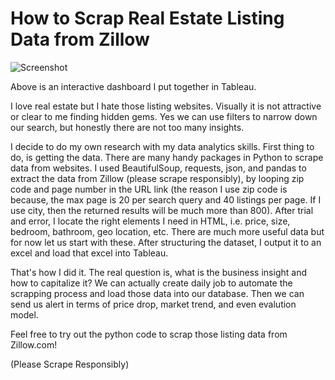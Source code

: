 # How to Scrap Real Estate Listing Data from Zillow

![Screenshot](https://github.com/yehaimi/real_estate_zillow/blob/903429acba7b3b74a58dd96ede89046d292a6a7b/assets/Screen%20Shot%202022-08-05%20at%2012.56.04%20AM.png)

Above is an interactive dashboard I put together in Tableau. 

I love real estate but I hate those listing websites. Visually it is not attractive or clear to me finding hidden gems. Yes we can use filters to narrow down our search, but honestly there are not too many insights.

I decide to do my own research with my data analytics skills. First thing to do, is getting the data. There are many handy packages in Python to scrape data from websites. I used BeautifulSoup, requests, json, and pandas to extract the data from Zillow (please scrape responsibly), by looping zip code and page number in the URL link (the reason I use zip code is because, the max page is 20 per search query and 40 listings per page. If I use city, then the returned results will be much more than 800). After trial and error, I locate the right elements I need in HTML, i.e. price, size, bedroom, bathroom, geo location, etc. There are much more useful data but for now let us start with these. After structuring the dataset, I output it to an excel and load that excel into Tableau.

That's how I did it. The real question is, what is the business insight and how to capitalize it? We can actually create daily job to automate the scrapping process and load those data into our database. Then we can send us alert in terms of price drop, market trend, and even evalution model.

Feel free to try out the python code to scrap those listing data from Zillow.com!

(Please Scrape Responsibly)
